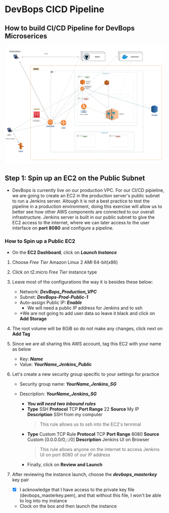 # DevBops CICD Pipeline

## How to build CI/CD Pipeline for DevBops Microserices

![Jenkins_Pipeline_Diagram](https://github.com/anishmoktan/DevBops_CICD_Pipeline/blob/main/images/DevBops_Jenkins_Chart.jpg)

## Step 1: Spin up an EC2 on the Public Subnet   
- DevBops is currently live on our production VPC. For our CI/CD pipieline, we are going to create an EC2 in the production server's public subnet to run a Jenkins server. Altough it is not a best practice to test the pipeline in a production environment, doing this exercise will allow us to better see how other AWS components are connected to our overall infrastructure. Jenkins server is built in our public subnet to give the EC2 access to the internet, where we can later access to the user interface on **port 8080** and configure a pipeline. 


### How to Spin up a Public EC2
- On the **EC2 Dashboard**, click on ***Launch Instance***

1. Choose *Free Tier* Amazon Linux 2 AMI 64-bit(x86) 

2. Click on t2.micro *Free Tier* instance type

3. Leave most of the configurations the way it is besides these below:
    - Network: ***DevBops_Production_VPC***
    - Subnet: ***DevBops-Prod-Public-1***
    - Auto-assign Public IP: ***Enable***
        - We will need a public IP address for Jenkins and to ssh
    - *We are not going to add user data so leave it black and click on **Add Storage**

4. The root volume will be 8GiB so do not make any changes, click next on **Add Tag**

5. Since we are all sharing this AWS account, tag this EC2 with your name as below
    - Key: ***Name***
    - Value: ***YourName_Jenkins_Public***

6. Let's create a new security group specific to your settings for practice
    - Security group name: ***YourName_Jenkins_SG***
    - Description: ***YourName_Jenkins_SG***

        - ***You will need two inbound rules***
        - **Type** SSH **Protocol** TCP **Port Range** 22 **Source** My IP **Description** SSH from my computer
            > This rule allows us to ssh into the EC2's terminal
        - **Type** Custom TCP Rule **Protocol** TCP **Port Range** 8080 **Source** Custom [0.0.0.0/0,::/0] **Description** Jenkins UI on Browser
            > This rule allows anyone on the internet to access Jenkins UI on port 8080 of our IP address
        - Finally, click on **Review and Launch**
7. After reviewing the instance launch, choose the ***devbops_masterkey*** key pair 
    - [x] I acknowledge that I have access to the private key file (devbops_masterkey.pem), and that without this file, I won't be able to log into my instance
    - Clock on the box and then launch the instance


